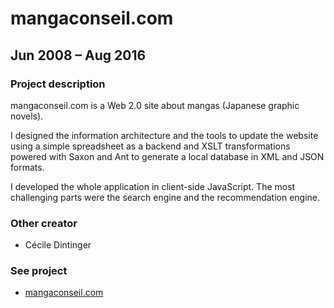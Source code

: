 # mangaconseil.com

## Jun 2008 – Aug 2016

### Project description

mangaconseil.com is a Web 2.0 site about mangas (Japanese graphic novels).

I designed the information architecture and the tools to update the website using a simple spreadsheet as a backend and XSLT transformations powered with Saxon and Ant to generate a local database in XML and JSON formats.

I developed the whole application in client-side JavaScript. The most challenging parts were the search engine and the recommendation engine.

### Other creator

* Cécile Dintinger

### See project

* [mangaconseil.com](http://mangaconseil.com/)
